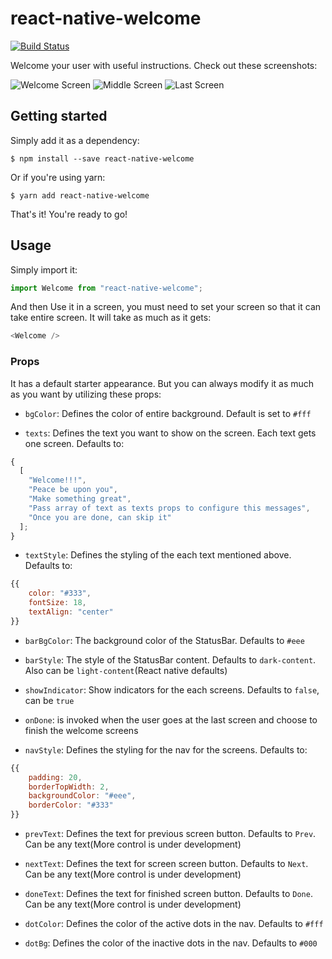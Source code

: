 # react-native-welcome
[![Build Status](https://travis-ci.com/zonayedpca/react-native-welcome.svg?token=LXmMpgxtChnPA2Z3yHVr&branch=master)](https://travis-ci.com/zonayedpca/react-native-welcome)

Welcome your user with useful instructions. Check out these screenshots:

![Welcome Screen](https://user-images.githubusercontent.com/18544717/65834095-1b09c200-e2f5-11e9-97cf-a85a24776090.png) ![Middle Screen](https://user-images.githubusercontent.com/18544717/65834099-23fa9380-e2f5-11e9-88bd-cdff3cdcaa6d.png) ![Last Screen](https://user-images.githubusercontent.com/18544717/65834101-2826b100-e2f5-11e9-9a9b-f4961f287b87.png)


## Getting started

Simply add it as a dependency:

`$ npm install --save react-native-welcome`

Or if you're using yarn:

`$ yarn add react-native-welcome`

That's it! You're ready to go!

## Usage

Simply import it:

```javascript
import Welcome from "react-native-welcome";
```

And then Use it in a screen, you must need to set your screen so that it can take entire screen. It will take as much as it gets:

```javascript
<Welcome />
```

### Props

It has a default starter appearance. But you can always modify it as much as you want by utilizing these props:

- `bgColor`: Defines the color of entire background. Default is set to `#fff`

- `texts`: Defines the text you want to show on the screen. Each text gets one screen. Defaults to:

```javascript
{
  [
    "Welcome!!!",
    "Peace be upon you",
    "Make something great",
    "Pass array of text as texts props to configure this messages",
    "Once you are done, can skip it"
  ];
}
```

- `textStyle`: Defines the styling of the each text mentioned above. Defaults to:

```javascript
{{
	color: "#333",
	fontSize: 18,
	textAlign: "center"
}}
```

- `barBgColor`: The background color of the StatusBar. Defaults to `#eee`

- `barStyle`: The style of the StatusBar content. Defaults to `dark-content`. Also can be `light-content`(React native defaults)

- `showIndicator`: Show indicators for the each screens. Defaults to `false`, can be `true`

- `onDone`: is invoked when the user goes at the last screen and choose to finish the welcome screens

- `navStyle`: Defines the styling for the nav for the screens. Defaults to:

```javascript
{{
    padding: 20,
    borderTopWidth: 2,
    backgroundColor: "#eee",
    borderColor: "#333"
}}
```

- `prevText`: Defines the text for previous screen button. Defaults to `Prev`. Can be any text(More control is under development)

- `nextText`: Defines the text for screen screen button. Defaults to `Next`. Can be any text(More control is under development)

- `doneText`: Defines the text for finished screen button. Defaults to `Done`. Can be any text(More control is under development)

- `dotColor`: Defines the color of the active dots in the nav. Defaults to `#fff`

- `dotBg`: Defines the color of the inactive dots in the nav. Defaults to `#000`
